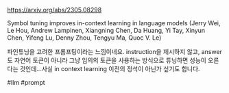 https://arxiv.org/abs/2305.08298

Symbol tuning improves in-context learning in language models (Jerry Wei, Le Hou, Andrew Lampinen, Xiangning Chen, Da Huang, Yi Tay, Xinyun Chen, Yifeng Lu, Denny Zhou, Tengyu Ma, Quoc V. Le)

파인튜닝을 고려한 프롬프팅이라는 느낌이네요. instruction을 제시하지 않고, answer도 자연어 토큰이 아니라 그냥 임의의 토큰을 사용하는 방식으로 튜닝하면 성능이 오른다는 것인데...사실 in context learning 이전의 정석이 아닌가 싶기도 합니다.

#llm #prompt 